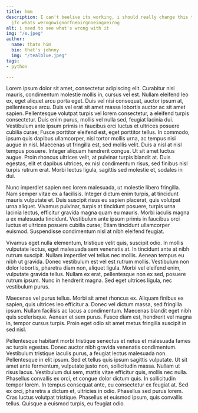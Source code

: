 ```yaml
---
title: hmm
description: I can't beelive its working, i should really change this to text area
  jfc whats werognwignorfneoirgnoeingoeirng
alt: i need to see what's wrong with it
img: "/e.jpeg"
author:
  name: thats him
  bio: that's johnny
  img: "/tealblue.jpeg"
tags:
- python

---
```

Lorem ipsum dolor sit amet, consectetur adipiscing elit. Curabitur nisi mauris, condimentum molestie mollis in, cursus vel est. Nullam eleifend leo ex, eget aliquet arcu porta eget. Duis vel nisi consequat, auctor ipsum at, pellentesque arcu. Duis vel erat sit amet massa lobortis auctor ac sit amet sapien. Pellentesque volutpat turpis vel lorem consectetur, a eleifend turpis consectetur. Duis enim purus, mollis vel nulla sed, feugiat lacinia dui. Vestibulum ante ipsum primis in faucibus orci luctus et ultrices posuere cubilia curae; Fusce porttitor eleifend est, eget porttitor tellus. In commodo, ipsum quis dapibus ullamcorper, nisl tortor mollis urna, ac tempus nisi augue in nisl. Maecenas ut fringilla est, sed mollis velit. Duis a nisl at nisl tempus posuere. Integer aliquam hendrerit congue. Ut sit amet luctus augue. Proin rhoncus ultrices velit, at pulvinar turpis blandit at. Duis egestas, elit et dapibus ultrices, ex nisl condimentum risus, sed finibus nisl turpis rutrum erat. Morbi lectus ligula, sagittis sed molestie et, sodales in dui.

Nunc imperdiet sapien nec lorem malesuada, ut molestie libero fringilla. Nam semper vitae ex a facilisis. Integer dictum enim turpis, at tincidunt mauris vulputate et. Duis suscipit risus eu sapien placerat, quis volutpat urna aliquet. Vivamus pulvinar, turpis at tincidunt posuere, turpis urna lacinia lectus, efficitur gravida magna quam eu mauris. Morbi iaculis magna a ex malesuada tincidunt. Vestibulum ante ipsum primis in faucibus orci luctus et ultrices posuere cubilia curae; Etiam tincidunt ullamcorper euismod. Suspendisse condimentum nisl at nibh eleifend feugiat.

Vivamus eget nulla elementum, tristique velit quis, suscipit odio. In mollis vulputate lectus, eget malesuada sem venenatis at. In tincidunt ante at nibh rutrum suscipit. Nullam imperdiet vel tellus nec mollis. Aenean tempus eu nibh ut gravida. Donec vestibulum est vel est rutrum mollis. Vestibulum non dolor lobortis, pharetra diam non, aliquet ligula. Morbi vel eleifend enim, vulputate gravida tellus. Nullam ex erat, pellentesque non ex sed, posuere rutrum ipsum. Nunc in hendrerit magna. Sed eget ultrices ligula, nec vestibulum purus.

Maecenas vel purus tellus. Morbi sit amet rhoncus ex. Aliquam finibus ex sapien, quis ultrices leo efficitur a. Donec vel dictum massa, sed fringilla ipsum. Nullam facilisis ac lacus a condimentum. Maecenas blandit eget nibh quis scelerisque. Aenean et sem purus. Fusce diam est, hendrerit vel magna in, tempor cursus turpis. Proin eget odio sit amet metus fringilla suscipit in sed nisl.

Pellentesque habitant morbi tristique senectus et netus et malesuada fames ac turpis egestas. Donec auctor nibh gravida venenatis condimentum. Vestibulum tristique iaculis purus, a feugiat lectus malesuada non. Pellentesque in elit ipsum. Sed et tellus quis ipsum sagittis vulputate. Ut sit amet ante fermentum, vulputate justo non, sollicitudin massa. Nullam ut risus lacus. Vestibulum dui sem, mattis vitae efficitur quis, mollis nec nulla. Phasellus convallis ex orci, et congue dolor dictum quis. In sollicitudin tempor lorem. In tempus consequat ante, eu consectetur ex feugiat at. Sed ex orci, pharetra a dictum et, ultricies in odio. Phasellus sed purus lorem. Cras luctus volutpat tristique. Phasellus et euismod ipsum, quis convallis tellus. Quisque a euismod turpis, eu feugiat odio.
